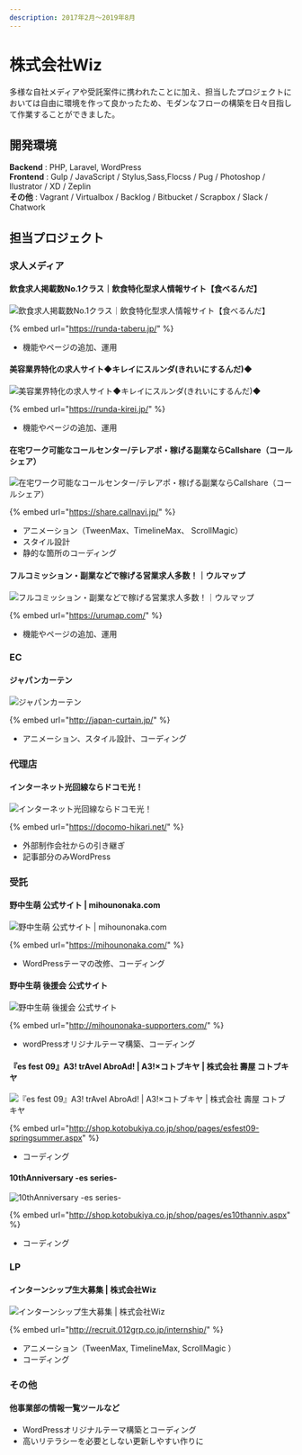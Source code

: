 ```yaml
---
description: 2017年2月～2019年8月
---
```


# 株式会社Wiz

多様な自社メディアや受託案件に携われたことに加え、担当したプロジェクトにおいては自由に環境を作って良かったため、モダンなフローの構築を日々目指して作業することができました。

## 開発環境

**Backend** : PHP, Laravel, WordPress\
**Frontend** : Gulp / JavaScript / Stylus,Sass,Flocss / Pug / Photoshop / Ilustrator / XD / Zeplin\
**その他** : Vagrant / Virtualbox / Backlog / Bitbucket / Scrapbox / Slack / Chatwork

## 担当プロジェクト

### 求人メディア

#### 飲食求人掲載数No.1クラス｜飲食特化型求人情報サイト【食べるんだ】

![飲食求人掲載数No.1クラス｜飲食特化型求人情報サイト【食べるんだ】](<../.gitbook/assets/image (5).png>)

{% embed url="https://runda-taberu.jp/" %}

* 機能やページの追加、運用&#x20;

#### 美容業界特化の求人サイト◆キレイにスルンダ(きれいにするんだ)◆

![美容業界特化の求人サイト◆キレイにスルンダ(きれいにするんだ)◆](<../.gitbook/assets/image (34).png>)

{% embed url="https://runda-kirei.jp/" %}

* 機能やページの追加、運用&#x20;

#### 在宅ワーク可能なコールセンター/テレアポ・稼げる副業ならCallshare（コールシェア）

![在宅ワーク可能なコールセンター/テレアポ・稼げる副業ならCallshare（コールシェア）](<../.gitbook/assets/image (3).png>)

{% embed url="https://share.callnavi.jp/" %}

* アニメーション（TweenMax、TimelineMax、 ScrollMagic）
* スタイル設計
* 静的な箇所のコーディング

#### フルコミッション・副業などで稼げる営業求人多数！｜ウルマップ

![フルコミッション・副業などで稼げる営業求人多数！｜ウルマップ](<../.gitbook/assets/image (24).png>)

{% embed url="https://urumap.com/" %}

* 機能やページの追加、運用&#x20;

### EC

#### ジャパンカーテン

![ジャパンカーテン](<../.gitbook/assets/image (12).png>)

{% embed url="http://japan-curtain.jp/" %}

* アニメーション、スタイル設計、コーディング&#x20;

### 代理店

#### インターネット光回線ならドコモ光！

![インターネット光回線ならドコモ光！](<../.gitbook/assets/image (14).png>)

{% embed url="https://docomo-hikari.net/" %}

* 外部制作会社からの引き継ぎ&#x20;
* 記事部分のみWordPress&#x20;

### 受託

#### 野中生萌 公式サイト | mihounonaka.com

![野中生萌 公式サイト | mihounonaka.com](<../.gitbook/assets/image (11).png>)

{% embed url="https://mihounonaka.com/" %}

* WordPressテーマの改修、コーディング&#x20;

#### 野中生萌 後援会 公式サイト

![野中生萌 後援会 公式サイト](<../.gitbook/assets/image (9).png>)

{% embed url="http://mihounonaka-supporters.com/" %}

* wordPressオリジナルテーマ構築、コーディング&#x20;

#### 『es fest 09』A3! trAvel AbroAd! | A3!×コトブキヤ | 株式会社 壽屋 コトブキヤ

![『es fest 09』A3! trAvel AbroAd! | A3!×コトブキヤ | 株式会社 壽屋 コトブキヤ](<../.gitbook/assets/image (8).png>)

{% embed url="http://shop.kotobukiya.co.jp/shop/pages/esfest09-springsummer.aspx" %}

* コーディング&#x20;

#### 10thAnniversary -es series-

![10thAnniversary -es series-](<../.gitbook/assets/image (20).png>)

{% embed url="http://shop.kotobukiya.co.jp/shop/pages/es10thanniv.aspx" %}

* コーディング&#x20;

### LP

#### インターンシップ生大募集 | 株式会社Wiz

![インターンシップ生大募集 | 株式会社Wiz](<../.gitbook/assets/image (31).png>)

{% embed url="http://recruit.012grp.co.jp/internship/" %}

* アニメーション（TweenMax, TimelineMax, ScrollMagic ）
* コーディング

### その他

#### 他事業部の情報一覧ツールなど

* WordPressオリジナルテーマ構築とコーディング
* 高いリテラシーを必要としない更新しやすい作りに
